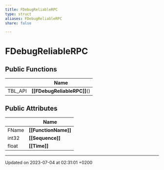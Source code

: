 ```yaml
---
title: FDebugReliableRPC
type: struct
aliases: FDebugReliableRPC
share: false

---
```


# FDebugReliableRPC





## Public Functions

|                | Name           |
| -------------- | -------------- |
| TBL_API | **[[FDebugReliableRPC]]**() |

## Public Attributes

|                | Name           |
| -------------- | -------------- |
| FName | **[[FunctionName]]**  |
| int32 | **[[Sequence]]**  |
| float | **[[Time]]**  |

-------------------------------

Updated on 2023-07-04 at 02:31:01 +0200